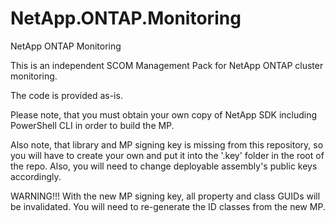 # NetApp.ONTAP.Monitoring
NetApp ONTAP Monitoring

This is an independent SCOM Management Pack for NetApp ONTAP cluster monitoring.

The code is provided as-is.

Please note, that you must obtain your own copy of NetApp SDK including PowerShell CLI in order to build the MP.

Also note, that library and MP signing key is missing from this repository, so you will have to create your own and put it into the '.key' folder in the root of the repo. 
Also, you will need to change deployable assembly's public keys accordingly. 

WARNING!!! With the new MP signing key, all property and class GUIDs will be invalidated. You will need to re-generate the ID classes from the new MP.
